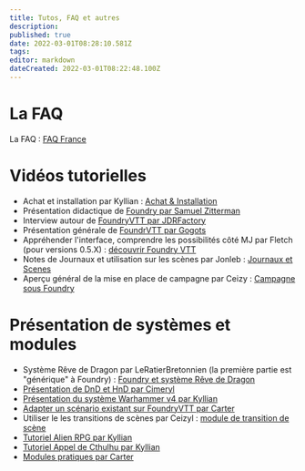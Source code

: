 ```yaml
---
title: Tutos, FAQ et autres
description: 
published: true
date: 2022-03-01T08:28:10.581Z
tags: 
editor: markdown
dateCreated: 2022-03-01T08:22:48.100Z
---
```


# La FAQ 
La FAQ : [FAQ France](https://foundryvtt.wiki/fr/faq/faq-main)

# Vidéos tutorielles 

 - Achat et installation par Kyllian : [Achat & Installation](https://www.youtube.com/watch?v=uoTwImiVXBU)
 - Présentation didactique de [Foundry par Samuel Zitterman](https://www.youtube.com/watch?v=DYjrzwfLX80)
  - Interview autour de [FoundryVTT par JDRFactory](https://www.youtube.com/watch?v=mOWEWFj4ZEo)
  - Présentation générale de [FoundrVTT par Gogots](https://www.youtube.com/watch?v=_y0MHujjD34&t=6685s)
 - Appréhender l'interface, comprendre les possibilités côté MJ par Fletch (pour versions 0.5.X) : [découvrir Foundry VTT](https://youtu.be/SQw0HbySjmo) 
 - Notes de Journaux et utilisation sur les scènes par Jonleb : [Journaux et Scenes](https://www.youtube.com/watch?v=BKRoX_F-fY0=)
 - Aperçu général de la mise en place de campagne par Ceizy : [Campagne sous Foundry](https://www.youtube.com/watch?v=98JkdIKtGfw)

# Présentation de systèmes et modules
 - Système Rêve de Dragon par LeRatierBretonnien (la première partie est "générique" à Foundry) : [Foundry et système Rêve de Dragon](https://www.youtube.com/watch?v=98JkdIKtGfw) 
 - [Présentation de DnD et HnD par Cimeryl](https://www.youtube.com/watch?v=MAhBP1vaFyQ)
 - [Présentation du système Warhammer v4 par Kyllian](https://www.youtube.com/watch?v=fRlOZLHXNbg)
 - [Adapter un scénario existant sur FoundryVTT par Carter](https://www.youtube.com/watch?v=1wH3rwtNKWg)
  - Utiliser le les transitions de scènes par Ceizyl : [module de transition de scène](https://www.youtube.com/watch?v=0bYxYCjegZY)
 - [Tutoriel Alien RPG par Kyllian](https://www.youtube.com/watch?v=MDibd3_wrqU)
 - [Tutoriel Appel de Cthulhu par Kyllian](https://youtu.be/s1TcRm85Dsg)
 - [Modules pratiques par Carter](https://youtu.be/_cyLUEiTkaU)


